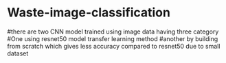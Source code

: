 # Waste-image-classification
#there are two CNN model trained using image data having three category
#One using resnet50 model transfer learning method
#another by building from scratch which gives less accuracy compared to resnet50 due to small dataset
